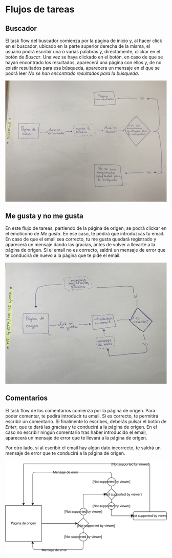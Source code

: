 # Flujos de tareas

<!--
Subid vuestro diagrama de flujo de tareas en formato de imagen 
en esta misma carpeta y enlazadlo en este documento, así:

![texto alternativo o descripción de la imagen](nombre-archivo-imagen.png)
-->

##  Buscador

El task flow del buscador comienza por la página de inicio y, al hacer click en el buscador, ubicado en la parte superior derecha de la misma, el usuario podrá escribir una o varias palabras y, directamente, clickar en el botón de *Buscar*. Una vez se haya clickado en el botón, en caso de que se hayan encontrado los resultados, aparecerá una página con ellos y, de no existir resultados para esa búsqueda, aparecera un mensaje en el que se podrá leer *No se han encontrado resultados para la búsqueda*.

![Task flow del buscador](buscador.jpg)

## Me gusta y no me gusta

En este flujo de tareas, partiendo de la página de origen, se podrá clickar en el emoticono de *Me gusta*. En ese caso, te pedirá que introduzcas tu email. En caso de que el email sea correcto, tu me gusta quedará registrado y aparecerá un mensaje dando las gracias, antes de volver a llevarte a la página de origen. Si el email no es correcto, saldrá un mensaje de error que te conducirá de nuevo a la página que te pide el email.

![Task flow de me gusta/no me gusta](megustanomegusta.jpg)

## Comentarios

El task flow de los comentarios comienza por la página de origen. Para poder comentar, te pedirá introducir tu email. Si es correcto, te permitirá escribir un comentario. Si finalmente lo escribes, deberás pulsar el botón de *Enter*, que te dará las gracias y te conducirá a la página de origen. En el caso no escribir ningún comentario tras haber introducido el email, aparecerá un mensaje de error que te llevará a la página de origen.

Por otro lado, si al escribir el email hay algún dato incorrecto, te saldrá un mensaje de error que te conducirá a la página de origen.

![Task flow de comentarios](comentarios.svg)






